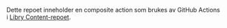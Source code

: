 Dette repoet inneholder en composite action som brukes av GitHub Actions i [Libry Content-repoet](https://github.com/biblioteksentralen/libry-content/tree/main/.github/workflows).
